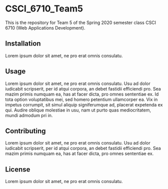 # CSCI_6710_Team5

This is the repository for Team 5 of the Spring 2020 semester class CSCI 6710 (Web Applications Development).

## Installation

Lorem ipsum dolor sit amet, ne pro erat omnis consulatu.

## Usage

Lorem ipsum dolor sit amet, ne pro erat omnis consulatu. Usu ad dolor iudicabit scripserit, per id atqui corpora, an debet fastidii efficiendi pro. Sea mazim primis numquam ea, has at facer dicta, pro omnes sententiae ex. Id tota option voluptatibus mei, sed homero petentium ullamcorper ea. Vix in impetus corrumpit, sit simul aliquip signiferumque ad, placerat expetenda ex qui. Audire oblique molestiae in usu, nam ut purto quas mediocritatem, mundi admodum pri in.

## Contributing

Lorem ipsum dolor sit amet, ne pro erat omnis consulatu. Usu ad dolor iudicabit scripserit, per id atqui corpora, an debet fastidii efficiendi pro. Sea mazim primis numquam ea, has at facer dicta, pro omnes sententiae ex.

## License

Lorem ipsum dolor sit amet, ne pro erat omnis consulatu.
